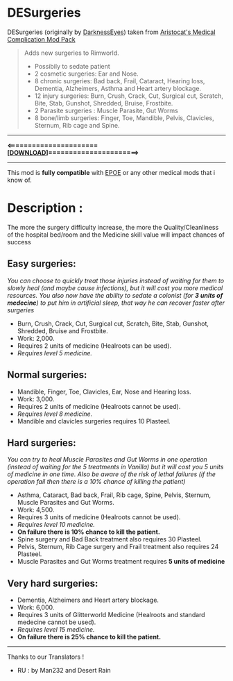 # DESurgeries
DESurgeries (originally by [DarknessEyes](https://ludeon.com/forums/index.php?topic=18976.0))  taken from [Aristocat's Medical Complication Mod Pack](https://ludeon.com/forums/index.php?topic=20708.0)

> Adds new surgeries to Rimworld.
> * Possibily to sedate patient
> * 2 cosmetic surgeries: Ear and Nose.
> * 8 chronic surgeries: Bad back, Frail, Cataract, Hearing loss, Dementia, Alzheimers, Asthma and Heart artery blockage.
> * 12 injury surgeries: Burn, Crush, Crack, Cut, Surgical cut, Scratch, Bite, Stab, Gunshot, Shredded, Bruise, Frostbite.
> * 2 Parasite surgeries : Muscle Parasite, Gut Worms
> * 8 bone/limb surgeries: Finger, Toe, Mandible, Pelvis, Clavicles, Sternum, Rib cage and Spine.

____________________________
**<======================[[DOWNLOAD](https://github.com/kaptain-kavern/DESurgeries/releases/latest)]======================>**
____________________________
This mod is __fully compatible__ with [EPOE](https://ludeon.com/forums/index.php?topic=10571.msg104518#msg104518) or any other medical mods that i know of.

# Description :
The more the surgery difficulty increase, the more the Quality/Cleanliness of the hospital bed/room and the Medicine skill value will impact chances of success

## Easy surgeries:
*You can choose to quickly treat those injuries instead of waiting for them to slowly heal (and maybe cause infections), but it will cost you more medical resources. You also now have the ability to sedate a colonist (for __3 units of medecine__) to put him in artificial sleep, that way he can recover faster after surgeries*
* Burn, Crush, Crack, Cut, Surgical cut, Scratch, Bite, Stab, Gunshot, Shredded, Bruise and Frostbite.
* Work: 2,000.
* Requires 2 units of medicine (Healroots can be used).
* _Requires level 5 medicine._

## Normal surgeries:
* Mandible, Finger, Toe, Clavicles, Ear, Nose and Hearing loss.
* Work: 3,000.
* Requires 2 units of medicine (Healroots cannot be used).
* _Requires level 8 medicine._
* Mandible and clavicles surgeries requires 10 Plasteel.

## Hard surgeries:
*You can try to heal Muscle Parasites and Gut Worms in one operation (instead of waiting for the 5 treatments in Vanilla) but it will cost you 5 units of medicine in one time. Also be aware of the risk of lethal failures (if the operation fail then there is a 10% chance of killing the patient)*
* Asthma, Cataract, Bad back, Frail, Rib cage, Spine, Pelvis, Sternum, Muscle Parasites and Gut Worms.
* Work: 4,500.
* Requires 3 units of medicine (Healroots cannot be used).
* _Requires level 10 medicine._
* __On failure there is 10% chance to kill the patient.__
* Spine surgery and Bad Back treatment also requires 30 Plasteel.
* Pelvis, Sternum, Rib Cage surgery and Frail treatment also requires 24 Plasteel.
* Muscle Parasites and Gut Worms treatment requires __5 units of medicine__

## Very hard surgeries:
* Dementia, Alzheimers and Heart artery blockage.
* Work: 6,000.
* Requires 3 units of Glitterworld Medicine (Healroots and standard medecine cannot be used).
* _Requires level 15 medicine._
* __On failure there is 25% chance to kill the patient.__

______________________

Thanks to our Translators !
- RU : by Man232 and Desert Rain
